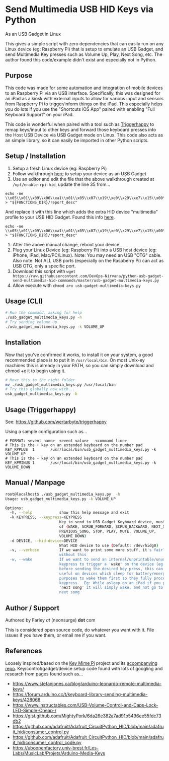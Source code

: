 # Send Multimedia USB HID Keys via Python
As an USB Gadget in Linux

This gives a simple script with zero dependencies that can easily run on any Linux device (eg: Raspberry Pi) that
is setup to emulate an USB Gadget, and send Multimedia Key presses such as Volume Up, Play, Next Song, etc.  The author
found this code/example didn't exist and especially not in Python.

## Purpose

This code was made for some automation and integration of mobile devices to an Raspberry Pi via an USB interface.  Specifically, this was designed for an iPad as a kiosk with external inputs to allow for various input and sensors from Raspberry Pi to trigger/inform things on the iPad.  This especially helps you do lots if you use the "Shortcuts iOS App" paired with enabling "Full Keyboard Support" on your iPad.

This code is wonderful when paired with a tool such as [Triggerhappy](https://github.com/wertarbyte/triggerhappy) to remap keys/input to other keys and forward those keyboard presses into the Host USB Device via USB Gadget mode on Linux.  This code also acts as an simple library, so it can easily be imported in other Python scripts.

## Setup / Installation

1. Setup a fresh Linux device (eg: Raspberry Pi)
1. Follow walkthrough [here](https://mtlynch.io/key-mime-pi/) to setup your device as an USB Gadget
1. Use an editor and edit the file that the above walkthrough created at `/opt/enable-rpi-hid`, update the line 35 from...

```
echo -ne \\x05\\x01\\x09\\x06\\xa1\\x01\\x05\\x07\\x19\\xe0\\x29\\xe7\\x15\\x00\\x25\\x01\\x75\\x01\\x95\\x08\\x81\\x02\\x95\\x01\\x75\\x08\\x81\\x03\\x95\\x05\\x75\\x01\\x05\\x08\\x19\\x01\\x29\\x05\\x91\\x02\\x95\\x01\\x75\\x03\\x91\\x03\\x95\\x06\\x75\\x08\\x15\\x00\\x25\\x65\\x05\\x07\\x19\\x00\\x29\\x65\\x81\\x00\\xc0 > "${FUNCTIONS_DIR}/report_desc"
```
And replace it with this line which adds the extra HID device "multimedia" profile to your USB HID Gadget.  Found this info [here](https://www.stefanjones.ca/blog/arduino-leonardo-remote-multimedia-keys/).
```
echo -ne \\x05\\x01\\x09\\x06\\xa1\\x01\\x05\\x07\\x19\\xe0\\x29\\xe7\\x15\\x00\\x25\\x01\\x75\\x01\\x95\\x08\\x81\\x02\\x95\\x01\\x75\\x08\\x81\\x03\\x95\\x05\\x75\\x01\\x05\\x08\\x19\\x01\\x29\\x05\\x91\\x02\\x95\\x01\\x75\\x03\\x91\\x03\\x95\\x06\\x75\\x08\\x15\\x00\\x25\\x65\\x05\\x07\\x19\\x00\\x29\\x65\\x81\\x00\\xc0\\x05\\x0c\\x09\\x01\\xa1\\x01\\x85\\x02\\x05\\x0c\\x15\\x00\\x25\\x01\\x75\\x01\\x95\\x07\\x09\\xb5\\x09\\xb6\\x09\\xb7\\x09\\xcd\\x09\\xe2\\x09\\xe9\\x09\\xea\\x81\\x02\\x95\\x01\\x81\\x01\\xc0 > "${FUNCTIONS_DIR}/report_desc"
```

1. After the above manual change, reboot your device
1. Plug your Linux Device (eg: Raspberry Pi) into a USB host device (eg: iPhone, iPad, Mac/PC/Linux).  Note: You may need an USB "OTG" cable.  Also note: Not ALL USB ports (especially on the Raspberry Pi) can act as USB OTG, only a specific port.
1. Download this script with `wget https://raw.githubusercontent.com/DevOps-Nirvana/python-usb-gadget-send-multimedia-hid-commands/master/usb-gadget-multimedia-keys.py`
1. Allow execute with `chmod a+x usb-gadget-multimedia-keys.py`

## Usage (CLI)

```bash
# Run the command, asking for help
./usb_gadget_multimedia_keys.py -h
# Try sending volume up
./usb_gadget_multimedia_keys.py -k VOLUME_UP
```

## Installation

Now that you've confirmed it works, to install it on your system, a good recommended place is to
put it in `/usr/local/bin`.  On most Unix-ey machines this is already in your PATH, so you can simply download and chmod +x it to begin using it.

```bash
# Move this to the right folder
mv ./usb_gadget_multimedia_keys.py /usr/local/bin
# Try this globally now with...
usb_gadget_multimedia_keys.py -h
```

## Usage (Triggerhappy)

See: https://github.com/wertarbyte/triggerhappy

Using a sample configuration such as...

```
# FORMAT: <event name>	<event value>	<command line>
# This is the + key on an extended keyboard on the number pad
KEY_KPPLUS	1		/usr/local/bin/usb_gadget_multimedia_keys.py -k VOLUME_UP
# This is the - key on an extended keyboard on the number pad
KEY_KPMINUS	1		/usr/local/bin/usb_gadget_multimedia_keys.py -k VOLUME_DOWN
```

## Manual / Manpage

```bash
root@localhost$ ./usb_gadget_multimedia_keys.py  -h
Usage: usb_gadget_multimedia_keys.py -k VOLUME_UP

Options:
  -h, --help            show this help message and exit
  -k KEYPRESS, --keypress=KEYPRESS
                        Key to send to USB Gadget Keyboard device, must be one
                        of (WAKE, SCRUB_FORWARD, SCRUB_BACKWARD, NEXT_SONG,
                        PREVIOUS_SONG, STOP, PLAY, MUTE, VOLUME_UP,
                        VOLUME_DOWN)
  -d DEVICE, --hid-device=DEVICE
                        What HID device to use (Default: /dev/hidg0)
  -v, --verbose         If we want to print some more stuff, it's fairly quiet
                        without this
  -w, --wake            If we want to send an internal/unprintable/unused
                        keypress to trigger a 'wake' on the device (eg. iPad)
                        before sending the desired key press, this can be
                        useful on devices which sleep for battery/energy
                        purposes to wake them first so they fully process the
                        keypress.  Eg: While asleep on an iPad if you press
                        'next song' it will simply wake, and not go to the
                        next song
```

## Author / Support

Authored by Farley _at_ (neonsurge) **dot** com

This is considered open source code, do whatever you want with it.  File issues if you have them, or email me if you want.

## References

Loosely inspired/based on the [Key Mime Pi](https://mtlynch.io/key-mime-pi/) project and its [accompanying repo](https://github.com/mtlynch/key-mime-pi).  Key/control/gadget/device setup code found with lots of googling and research from pages found such as...
* https://www.stefanjones.ca/blog/arduino-leonardo-remote-multimedia-keys/
* https://forum.arduino.cc/t/keyboard-library-sending-multimedia-keys/428068
* https://www.instructables.com/USB-Volume-Control-and-Caps-Lock-LED-Simple-Cheap-/
* https://gist.github.com/MightyPork/6da26e382a7ad91b5496ee55fdc73db2
* https://github.com/adafruit/Adafruit_CircuitPython_HID/blob/main/adafruit_hid/consumer_control.py
* https://github.com/adafruit/Adafruit_CircuitPython_HID/blob/main/adafruit_hid/consumer_control_code.py
* https://uboopenfactory.univ-brest.fr/Les-Labs/MusicLab/Projets/Arduino-Media-Keys
